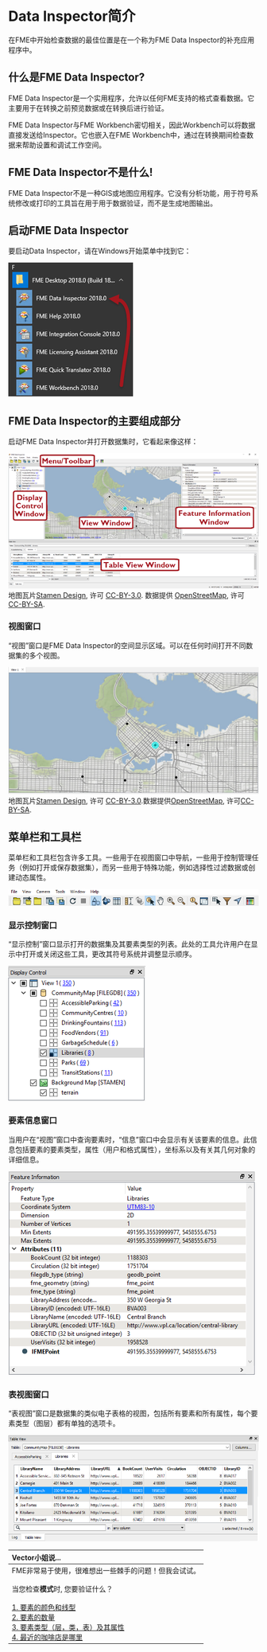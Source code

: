 # Data Inspector简介

在FME中开始检查数据的最佳位置是在一个称为FME Data Inspector的补充应用程序中。

## 什么是FME Data Inspector?

FME Data Inspector是一个实用程序，允许以任何FME支持的格式查看数据。它主要用于在转换之前预览数据或在转换后进行验证。

FME Data Inspector与FME Workbench密切相关，因此Workbench可以将数据直接发送给Inspector。它也嵌入在FME Workbench中，通过在转换期间检查数据来帮助设置和调试工作空间。

## FME Data Inspector不是什么!

FME Data Inspector不是一种GIS或地图应用程序。它没有分析功能，用于符号系统修改或打印的工具旨在用于用于数据验证，而不是生成地图输出。

## 启动FME Data Inspector

要启动Data Inspector，请在Windows开始菜单中找到它：

![](../../.gitbook/assets/img1.025.startingdatainspector.png)

## FME Data Inspector的主要组成部分

启动FME Data Inspector并打开数据集时，它看起来像这样：

![](../../.gitbook/assets/img1.026.inspectorinterface.png)   
地图瓦片[Stamen Design](https://stamen.com), 许可 [CC-BY-3.0](https://creativecommons.org/licenses/by/3.0). 数据提供 [OpenStreetMap](http://openstreetmap.org), 许可 [CC-BY-SA](http://creativecommons.org/licenses/by-sa/3.0).

### 视图窗口

“视图”窗口是FME Data Inspector的空间显示区域。可以在任何时间打开不同数据集的多个视图。

![](../../.gitbook/assets/img1.027.datainspectorviewwindow.png)   
地图瓦片[Stamen Design](https://stamen.com), 许可 [CC-BY-3.0](https://creativecommons.org/licenses/by/3.0).数据提供[OpenStreetMap](http://openstreetmap.org), 许可[CC-BY-SA](http://creativecommons.org/licenses/by-sa/3.0).

## 菜单栏和工具栏

菜单栏和工具栏包含许多工具。一些用于在视图窗口中导航，一些用于控制管理任务（例如打开或保存数据集），而另一些用于特殊功能，例如选择性过滤数据或创建动态属性。

![](../../.gitbook/assets/img1.028.datainspectortoolbar.png)

### 显示控制窗口

“显示控制”窗口显示打开的数据集及其要素类型的列表。此处的工具允许用户在显示中打开或关闭这些工具，更改其符号系统并调整显示顺序。

![](../../.gitbook/assets/img1.029.datainspectordisplaycontrolwindow.png)

### 要素信息窗口

当用户在“视图”窗口中查询要素时，“信息”窗口中会显示有关该要素的信息。此信息包括要素的要素类型，属性（用户和格式属性），坐标系以及有关其几何对象的详细信息。

![](../../.gitbook/assets/img1.030.datainspectorfeatureinformation.png)

### 表视图窗口

“表视图”窗口是数据集的类似电子表格的视图，包括所有要素和所有属性，每个要素类型（图层）都有单独的选项卡。

![](../../.gitbook/assets/img1.031.datainspectortableview.png)

|  Vector小姐说... |
| :--- |
|  FME非常易于使用，很难想出一些棘手的问题！但我会试试。  <br><br>当您检查**模式**时, 您要验证什么？  <br><br>[1. 要素的颜色和线型](http://52.73.3.37/fmedatastreaming/Manual/QAResponse2017.fmw?chapter=1&question=10&answer=1&DestDataset_TEXTLINE=C%3A%5CFMEOutput%5CQAResponse.html) <br>[2. 要素的数量](http://52.73.3.37/fmedatastreaming/Manual/QAResponse2017.fmw?chapter=1&question=10&answer=2&DestDataset_TEXTLINE=C%3A%5CFMEOutput%5CQAResponse.html) <br>[3. 要素类型（层，类，表）及其属性](http://52.73.3.37/fmedatastreaming/Manual/QAResponse2017.fmw?chapter=1&question=10&answer=3&DestDataset_TEXTLINE=C%3A%5CFMEOutput%5CQAResponse.html) <br>[4. 最近的咖啡店是哪里](http://52.73.3.37/fmedatastreaming/Manual/QAResponse2017.fmw?chapter=1&question=10&answer=4&DestDataset_TEXTLINE=C%3A%5CFMEOutput%5CQAResponse.html) |

